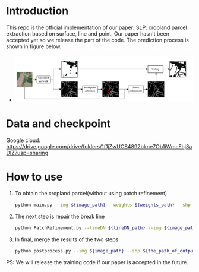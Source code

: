 # Introduction

This repo is the official implementation of our paper: SLP: cropland parcel extraction based on surface, line and point.  Our paper hasn't been accepted yet so we release the part of the code. The prediction process is shown in figure below.

- ![avatar](./images/flowchart.png)

# Data and checkpoint

Google cloud: https://drive.google.com/drive/folders/1f1jZwUCS4892bkne7Ob1iWmcFhj8aDIZ?usp=sharing

# How to use

1. To obtain the cropland parcel(without using patch refinement)

   ```bash
   python main.py --img ${image_path} --weights ${weights_path} --shp ${the_path_of_output_in_shapefile}
   ```

   

2. The next step is repair the break line

   ```bash
   python PatchRefinement.py --lineDN ${lineDN_path} --img ${image_path} --weights ${weights_path}
   ```

   

3. In final, merge the results of the two steps.

   ```bash
   python postprocess.py --img ${image_path} --shp ${the_path_of_output_in_shapefile}
   ```

PS: We will release the training code if our paper is accepted in the future.

